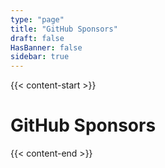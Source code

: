 ```yaml
---
type: "page"
title: "GitHub Sponsors"
draft: false
HasBanner: false
sidebar: true
---
```


{{< content-start >}}

# GitHub Sponsors

<!-- sponsors --><!-- sponsors -->

{{< content-end >}}